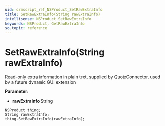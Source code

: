 ```yaml
---
uid: crmscript_ref_NSProduct_SetRawExtraInfo
title: SetRawExtraInfo(String rawExtraInfo)
intellisense: NSProduct.SetRawExtraInfo
keywords: NSProduct, GetRawExtraInfo
so.topic: reference
---
```


# SetRawExtraInfo(String rawExtraInfo)

Read-only extra information in plain text, supplied by QuoteConnector, used by a future dynamic GUI extension

**Parameter:** 
 - **rawExtraInfo** String

```crmscript
NSProduct thing;
String rawExtraInfo;
thing.SetRawExtraInfo(rawExtraInfo);
```

